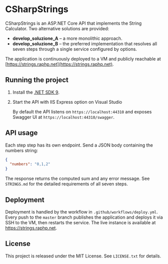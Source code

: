 # CSharpStrings

CSharpStrings is an ASP.NET Core API that implements the String Calculator.
Two alternative solutions are provided:

- **develop_soluzione_A** – a more monolithic approach.
- **develop_soluzione_B** – the preferred implementation that resolves all seven steps through a single service configured by options.

The application is continuously deployed to a VM and publicly reachable at
[https://strings.raphp.net](https://strings.raphp.net).

## Running the project

1. Install the [.NET SDK 9](https://dotnet.microsoft.com/).
2. Start the API with IIS Express option on Visual Studio

   By default the API listens on `https://localhost:44310` and exposes Swagger UI at `https://localhost:44310/swagger`.

## API usage

Each step step has its own endpoint.
Send a JSON body containing the numbers string:

```json
{
  "numbers": "0,1,2"
}
```

The response returns the computed sum and any error message.
See `STRINGS.md` for the detailed requirements of all seven steps.

## Deployment

Deployment is handled by the workflow in `.github/workflows/deploy.yml`.
Every push to the `master` branch publishes the application and deploys it via
SSH to the VM, then restarts the service.  The live instance is available at
<https://strings.raphp.net>.

## License

This project is released under the MIT License. See `LICENSE.txt` for details.
